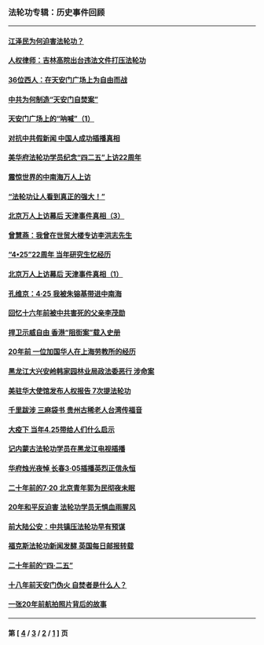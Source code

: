 ### 法轮功专辑：历史事件回顾
---
#### [江泽民为何迫害法轮功？](../../pages/nf5793/n13876324.md?01100430) 
#### [人权律师：吉林高院出台违法文件打压法轮功](../../pages/nf5793/n13825665.md?01100430) 
#### [36位西人：在天安门广场上为自由而战](../../pages/nf5793/n13390029.md?01100430) 
#### [中共为何制造“天安门自焚案”](../../pages/nf5793/n13183270.md?01100430) 
#### [天安门广场上的“呐喊”（1）](../../pages/nf5793/n13105277.md?01100430) 
#### [对抗中共假新闻 中国人成功插播真相](../../pages/nf5793/n12910618.md?01100430) 
#### [美华府法轮功学员纪念“四二五”上访22周年](../../pages/nf5793/n12904445.md?01100430) 
#### [震惊世界的中南海万人上访](../../pages/nf5793/n12903976.md?01100430) 
#### [“法轮功让人看到真正的强大！”](../../pages/nf5793/n12903195.md?01100430) 
#### [北京万人上访幕后 天津事件真相（3）](../../pages/nf5793/n12902807.md?01100430) 
#### [曾慧燕：我曾在世贸大楼专访李洪志先生](../../pages/nf5793/n12898729.md?01100430) 
#### [“4•25”22周年 当年研究生忆经历](../../pages/nf5793/n12894152.md?01100430) 
#### [北京万人上访幕后 天津事件真相（1）](../../pages/nf5793/n12885174.md?01100430) 
#### [孔维京：4·25 我被朱镕基带进中南海](../../pages/nf5793/n12864987.md?01100430) 
#### [回忆十六年前被中共害死的父亲李茂勋](../../pages/nf5793/n12880270.md?01100430) 
#### [捍卫示威自由 香港“阻街案”载入史册](../../pages/nf5793/n12811245.md?01100430) 
#### [20年前 一位加国华人在上海劳教所的经历](../../pages/nf5793/n12707932.md?01100430) 
#### [黑龙江大兴安岭韩家园林业局政法委恶行 涉命案](../../pages/nf5793/n12622815.md?01100430) 
#### [美驻华大使馆发布人权报告 7次提法轮功](../../pages/nf5793/n12520541.md?01100430) 
#### [千里跋涉 三麻袋书 贵州古稀老人台湾传福音](../../pages/nf5793/n12198750.md?01100430) 
#### [大疫下 当年4.25带给人们什么启示](../../pages/nf5793/n12058565.md?01100430) 
#### [记内蒙古法轮功学员在黑龙江电视插播](../../pages/nf5793/n11699194.md?01100430) 
#### [华府烛光夜悼 长春3·05插播英烈正信永恒](../../pages/nf5793/n11397432.md?01100430) 
#### [二十年前的7·20 北京青年郭为民彻夜未眠](../../pages/nf5793/n11354195.md?01100430) 
#### [20年和平反迫害 法轮功学员无惧血雨腥风](../../pages/nf5793/n11348279.md?01100430) 
#### [前大陆公安：中共镇压法轮功早有预谋](../../pages/nf5793/n11352168.md?01100430) 
#### [福克斯法轮功新闻发酵  英国每日邮报转载](../../pages/nf5793/n11285952.md?01100430) 
#### [二十年前的“四·二五”](../../pages/nf5793/n11207639.md?01100430) 
#### [十八年前天安门伪火 自焚者是什么人？](../../pages/nf5793/n10996556.md?01100430) 
#### [一张20年前航拍照片背后的故事](../../pages/nf5793/n10693797.md?01100430) 

---
#### 第 [ [4](./4.md?01100430) / [3](./3.md?01100430) / [2](./2.md?01100430) / [1](./1.md?01100430) ] 页
